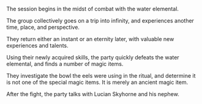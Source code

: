 <!-- TITLE: 2018-11-23 -->
<!-- SUBTITLE: The session of 2018-11-23 Earth, 3789-08-26 Ulpha -->

The session begins in the midst of combat with the water elemental.

The group collectively goes on a trip into infinity, and experiences another time, place, and perspective.

They return either an instant or an eternity later, with valuable new experiences and talents.

Using their newly acquired skills, the party quickly defeats the water elemental, and finds a number of magic items.

They investigate the bowl the eels were using in the ritual, and determine it is not one of the special magic items. It is merely an ancient magic item.

After the fight, the party talks with Lucian Skyhorne and his nephew.